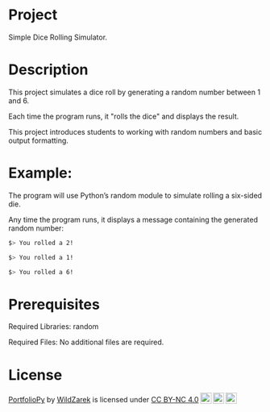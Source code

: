 # Project

Simple Dice Rolling Simulator.

# Description

This project simulates a dice roll by generating a random number between 1 and 6.

Each time the program runs, it "rolls the dice" and displays the result.

This project introduces students to working with random numbers and basic output formatting.

# Example:

The program will use Python’s random module to simulate rolling a six-sided die.

Any time the program runs, it displays a message containing the generated random number:

```bash
$> You rolled a 2!
```

```bash
$> You rolled a 1!
```

```bash
$> You rolled a 6!
```

# Prerequisites

Required Libraries: random

Required Files: No additional files are required.

# License

 <p xmlns:cc="http://creativecommons.org/ns#" xmlns:dct="http://purl.org/dc/terms/"><a property="dct:title" rel="cc:attributionURL" href="https://github.com/WildZarek/PortfolioPy">PortfolioPy</a> by <a rel="cc:attributionURL dct:creator" property="cc:attributionName" href="https://github.com/WildZarek">WildZarek</a> is licensed under <a href="https://creativecommons.org/licenses/by-nc/4.0/?ref=chooser-v1" target="_blank" rel="license noopener noreferrer" style="display:inline-block;">CC BY-NC 4.0<img style="height:22px!important;margin-left:3px;vertical-align:text-bottom;" src="https://mirrors.creativecommons.org/presskit/icons/cc.svg?ref=chooser-v1" alt=""><img style="height:22px!important;margin-left:3px;vertical-align:text-bottom;" src="https://mirrors.creativecommons.org/presskit/icons/by.svg?ref=chooser-v1" alt=""><img style="height:22px!important;margin-left:3px;vertical-align:text-bottom;" src="https://mirrors.creativecommons.org/presskit/icons/nc.svg?ref=chooser-v1" alt=""></a></p>